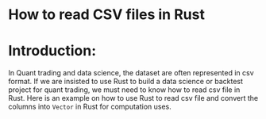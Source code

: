 # How to read CSV files in Rust

# Introduction:
In Quant trading and data science, the dataset are often represented in csv format. If we are insisted to use Rust to build a data science or backtest project for quant trading, we must need to know how to read csv file in Rust. Here is an example on how to use Rust to read csv file and convert the columns into `Vector` in Rust for computation uses.
